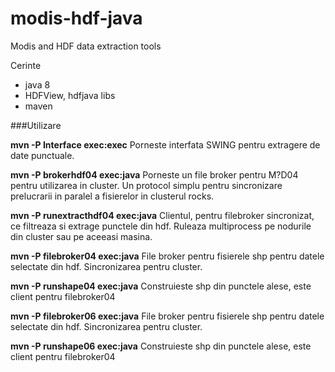 # modis-hdf-java
Modis and HDF data extraction tools

Cerinte
- java 8
- HDFView, hdfjava libs
- maven

###Utilizare

**mvn -P Interface exec:exec** 
Porneste interfata SWING pentru extragere de date punctuale.

**mvn -P brokerhdf04  exec:java** Porneste un file broker pentru M?D04 pentru utilizarea in cluster. 
Un protocol simplu pentru sincronizare prelucrarii in paralel a fisierelor in clusterul rocks.
 
 **mvn -P runextracthdf04  exec:java** Clientul, pentru filebroker sincronizat, ce filtreaza si extrage punctele din hdf. Ruleaza multiprocess
 pe nodurile din cluster sau pe aceeasi masina. 
 
 **mvn -P filebroker04  exec:java** File broker pentru fisierele shp pentru datele selectate din hdf.
Sincronizarea pentru cluster. 

**mvn -P runshape04  exec:java** Construieste shp din punctele alese, este client pentru filebroker04 

 **mvn -P filebroker06  exec:java** File broker pentru fisierele shp pentru datele selectate din hdf.
Sincronizarea pentru cluster. 

**mvn -P runshape06  exec:java** Construieste shp din punctele alese, este client pentru filebroker04